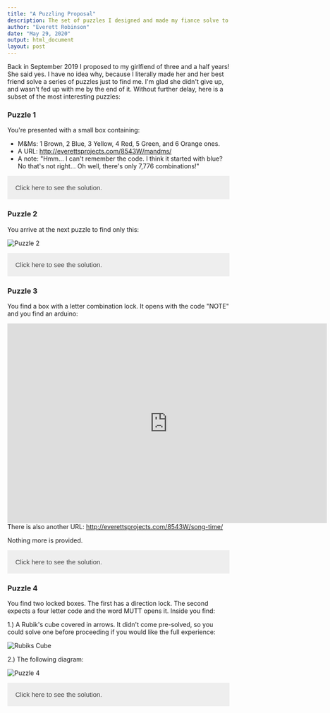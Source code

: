 ```yaml
---
title: "A Puzzling Proposal"
description: The set of puzzles I designed and made my fiance solve to find the site of my marriage proposal. Can you solve them?
author: "Everett Robinson"
date: "May 29, 2020"
output: html_document
layout: post
---
```


<style>
 /* Style the button that is used to open and close the collapsible content */
.collapsible {
  background-color: #eee;
  color: #444;
  cursor: pointer;
  padding: 18px;
  width: 100%;
  border: none;
  text-align: left;
  outline: none;
  font-size: 15px;
}

/* Add a background color to the button if it is clicked on (add the .active class with JS), and when you move the mouse over it (hover) */
.active, .collapsible:hover {
  background-color: #ccc;
}

/* Style the collapsible content. Note: hidden by default */
.content {
  display: none;
} 
</style>

Back in September 2019 I proposed to my girlfiend of three and a half years! She said yes. I have no idea why, because I literally made her and her best friend solve a series of puzzles just to find me. I'm glad she didn't give up, and wasn't fed up with me by the end of it. Without further delay, here is a subset of the most interesting puzzles:

### Puzzle 1

You're presented with a small box containing:

* M&Ms: 1 Brown, 2 Blue, 3 Yellow, 4 Red, 5 Green, and 6 Orange ones.
* A URL: <a href='http://everettsprojects.com/8543W/mandms/'>http://everettsprojects.com/8543W/mandms/</a>
* A note: "Hmm... I can't remember the code. I think it started with blue? No that's not right... Oh well, there's only 7,776 combinations!"


<button class="collapsible" id="puzzle1">Click here to see the solution.</button>

<div class="content" id="puzzle1solution">
  <p>
    The puzzle is a simple clone of the game Mastermind. The colors are a bit of a red herring, with the varying numbers meant to make you think about using digits. The cheeky note is only there to encourage experimentation. The solution to the mastermind puzzle is 24261. Blue Red Blue Orange Brown. But you figured that out on your own, right?`
  </p>
  <p>
    In the next stage the three words are a what3words address. The lion's den is the home of my sister, a co-conspirator, and the lion is her cat Leo. The next puzzle is waiting.
  </p>
</div>


### Puzzle 2

You arrive at the next puzzle to find only this:

![Puzzle 2](/img/2020-05-29-puzzling-proposal/puzzle2.png)

<button class="collapsible" id="puzzle2">Click here to see the solution.</button>

<div class="content" id="puzzle2solution">
  <p>
    It's a KenKen puzzle which is then used as a one time pad to decode the text: "Home Office Arduino Code NOTE":
  </p>
  <img src='/img/2020-05-29-puzzling-proposal/puzzle2solution.png'/>
  <p>
    You know where to go.
  </p>
</div>

### Puzzle 3

You find a box with a letter combination lock. It opens with the code "NOTE" and you find an arduino:

<iframe width="725" height="453" src="https://www.tinkercad.com/embed/jJDQAT2PAjE" frameborder="0" marginwidth="0" marginheight="0" scrolling="no"></iframe>

<br>
There is also another URL: <a href='http://everettsprojects.com/8543W/song-time/'>http://everettsprojects.com/8543W/song-time/</a>

Nothing more is provided.

<button class="collapsible" id="puzzle3">Click here to see the solution.</button>

<div class="content" id="puzzle3solution">
  <p>
    You might recognize the melody as the Song of Time from the Legend of Zelda: Ocarina of Time. If you play the corresponding notes <strong>"A,D,F,A,D,F,A,C,B,G,F,G,A,D,C,E,D"</strong> without errors and press submit you are told the location of the next clue lies with my family dog Bozley and receive another code word: MUTT.
  </p>
</div>

### Puzzle 4

You find two locked boxes. The first has a direction lock. The second expects a four letter code and the word MUTT opens it. Inside you find:

1.) A Rubik's cube covered in arrows. It didn't come pre-solved, so you could solve one before proceeding if you would like the full experience:

![Rubiks Cube](/img/2020-05-29-puzzling-proposal/puzzle4rubiks.png)

2.) The following diagram:

![Puzzle 4](/img/2020-05-29-puzzling-proposal/puzzle4.png)

<button class="collapsible" id="puzzle4">Click here to see the solution.</button>

<div class="content" id="puzzle4solution">
  <p>
    The codes on the diagram are different ways of expressing colors:
      <ul>
        <li>あか: Japanese for Red</li>
        <li>9000K: The color temperature of Blue</li>
        <li>580nm: The wavelength of Yellow</li>
        <li>#FFA500: Hexadecimal RGB for Orange</li>
        <li>2 + 3: Blue + Yellow = Green</li>
        <li>blanc: French for White</li>
      </ul>  
    Matching the colors to the faces of the Rubik's cube and then choosing the arrows located in the same square in order of the circled numbers gives the code: Up Up Down Down Left Right.
  </p>
  <img src='/img/2020-05-29-puzzling-proposal/puzzle4solution.png'/>
  <p>
    This code opens the direction lock and inside you find a <a href='https://www.youtube.com/watch?v=VIVIegSt81k'>hexahexaflexagon</a>. On the the many faces of the hexahexaflexagon is the location of the proposal site where I have been patiently waiting.
  </p>
</div>


<script>
var coll = document.getElementsByClassName("collapsible");
var i;
for (i = 0; i < coll.length; i++) {
  coll[i].addEventListener("click", function() {
    this.classList.toggle("active");
    var content = document.getElementById(this.id+"solution");
    if (content.style.display === "inline") {
      content.style.display = "none";
    } else {
      content.style.display = "inline";
    }
  });
}
</script>